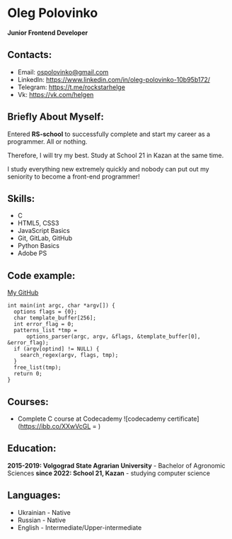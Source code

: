 # Oleg Polovinko
**Junior Frontend Developer**
## Contacts:
* Email: ospolovinko@gmail.com
* LinkedIn: https://www.linkedin.com/in/oleg-polovinko-10b95b172/
* Telegram: https://t.me/rockstarhelge
* Vk: https://vk.com/helgen

## Briefly About Myself:
Entered **RS-school** to successfully complete and start my career as a programmer. All or nothing.

Therefore, I will try my best. Study at School 21 in Kazan at the same time.

I study everything new extremely quickly and nobody can put out my seniority to become a front-end programmer!

## Skills:
* C 
* HTML5, CSS3
* JavaScript Basics
* Git, GitLab, GitHub
* Python Basics
* Adobe PS 

## Code example:
[My GitHub](https://github.com/sheritsh)
``` 
int main(int argc, char *argv[]) {
  options flags = {0};
  char template_buffer[256];
  int error_flag = 0;
  patterns_list *tmp =
      options_parser(argc, argv, &flags, &template_buffer[0], &error_flag);
  if (argv[optind] != NULL) {
    search_regex(argv, flags, tmp);
  }
  free_list(tmp);
  return 0;
}
```

## Courses:
* Complete C course at Codecademy
![codecademy certificate](https://ibb.co/XXwVcGL = )

## Education:
**2015-2019: Volgograd State Agrarian University** - Bachelor of Agronomic Sciences
**since 2022: School 21, Kazan** - studying computer science

## Languages:
* Ukrainian - Native
* Russian - Native
* English - Intermediate/Upper-intermediate


